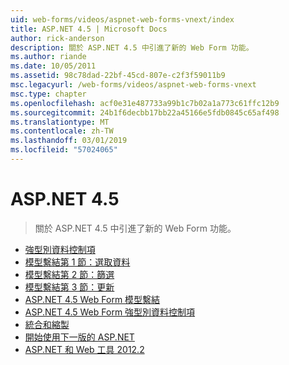 ```yaml
---
uid: web-forms/videos/aspnet-web-forms-vnext/index
title: ASP.NET 4.5 | Microsoft Docs
author: rick-anderson
description: 關於 ASP.NET 4.5 中引進了新的 Web Form 功能。
ms.author: riande
ms.date: 10/05/2011
ms.assetid: 98c78dad-22bf-45cd-807e-c2f3f59011b9
msc.legacyurl: /web-forms/videos/aspnet-web-forms-vnext
msc.type: chapter
ms.openlocfilehash: acf0e31e487733a99b1c7b02a1a773c61ffc12b9
ms.sourcegitcommit: 24b1f6decbb17bb22a45166e5fdb0845c65af498
ms.translationtype: MT
ms.contentlocale: zh-TW
ms.lasthandoff: 03/01/2019
ms.locfileid: "57024065"
---
```

<a name="aspnet-45"></a>ASP.NET 4.5
====================
> 關於 ASP.NET 4.5 中引進了新的 Web Form 功能。


- [強型別資料控制項](aspnet-vnext-videos-strongly-typed-data-controls.md)
- [模型繫結第 1 節：選取資料](aspnet-vnext-videos-model-binding-part-1-selecting-data.md)
- [模型繫結第 2 節：篩選](aspnet-vnext-videos-model-binding-part-2-filtering.md)
- [模型繫結第 3 節：更新](aspnet-vnext-videos-model-binding-part-3-updating.md)
- [ASP.NET 4.5 Web Form 模型繫結](aspnet-45-web-forms-model-binding.md)
- [ASP.NET 4.5 Web Form 強型別資料控制項](aspnet-45-web-forms-strong-typed-data-controls.md)
- [統合和縮製](aspnet-vnext-videos-bundling-and-minification.md)
- [開始使用下一版的 ASP.NET](getting-started-with-the-next-version-of-aspnet.md)
- [ASP.NET 和 Web 工具 2012.2](aspnet-and-web-tools-20122.md)

